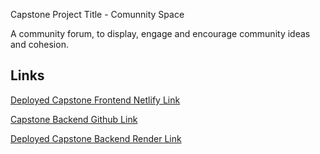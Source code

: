 Capstone Project Title - Comunnity Space

A community forum, to display, engage and encourage community ideas and cohesion.

## Links

[Deployed Capstone Frontend Netlify Link](LINKGOESHERE)

[Capstone Backend Github Link](https://github.com/ConsumeCoder/Radway_Isiah_CommunitySpace_Capstone)

[Deployed Capstone Backend Render Link](LINKGOESHERE)
